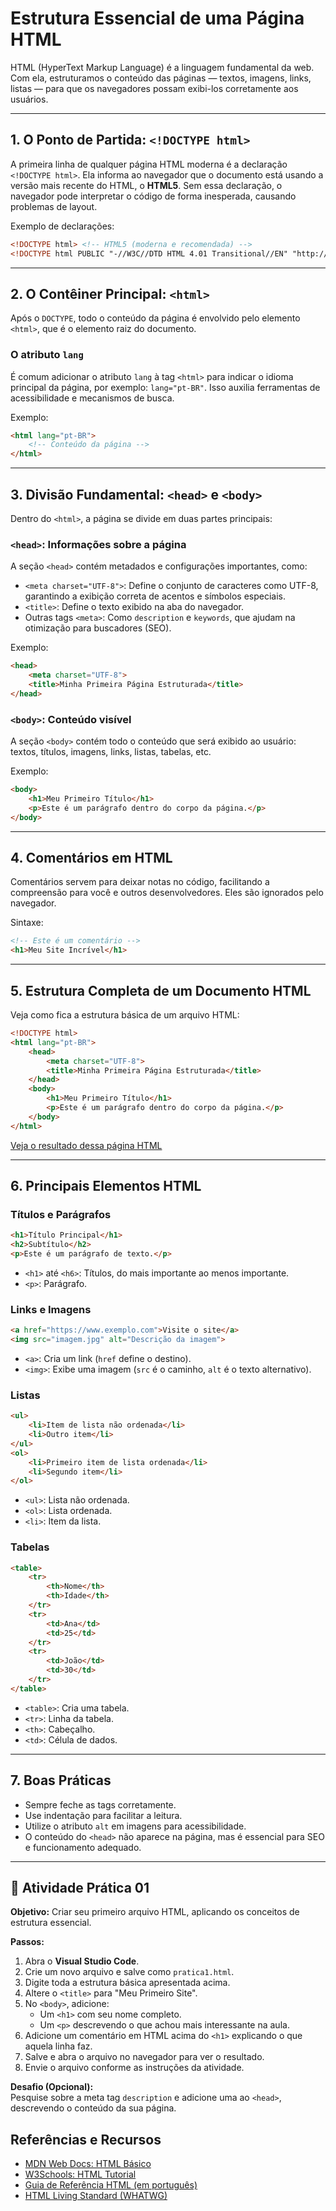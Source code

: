 # Estrutura Essencial de uma Página HTML

HTML (HyperText Markup Language) é a linguagem fundamental da web. Com ela, estruturamos o conteúdo das páginas — textos, imagens, links, listas — para que os navegadores possam exibi-los corretamente aos usuários.

-----

## 1. O Ponto de Partida: `<!DOCTYPE html>`

A primeira linha de qualquer página HTML moderna é a declaração `<!DOCTYPE html>`. Ela informa ao navegador que o documento está usando a versão mais recente do HTML, o **HTML5**. Sem essa declaração, o navegador pode interpretar o código de forma inesperada, causando problemas de layout.

Exemplo de declarações:

```html
<!DOCTYPE html> <!-- HTML5 (moderna e recomendada) -->
<!DOCTYPE html PUBLIC "-//W3C//DTD HTML 4.01 Transitional//EN" "http://www.w3.org/TR/html4/loose.dtd"> <!-- HTML 4.01 (antiga) -->
```

-----

## 2. O Contêiner Principal: `<html>`

Após o `DOCTYPE`, todo o conteúdo da página é envolvido pelo elemento `<html>`, que é o elemento raiz do documento.

### O atributo `lang`

É comum adicionar o atributo `lang` à tag `<html>` para indicar o idioma principal da página, por exemplo: `lang="pt-BR"`. Isso auxilia ferramentas de acessibilidade e mecanismos de busca.

Exemplo:

```html
<html lang="pt-BR">
    <!-- Conteúdo da página -->
</html>
```

-----

## 3. Divisão Fundamental: `<head>` e `<body>`

Dentro do `<html>`, a página se divide em duas partes principais:

### `<head>`: Informações sobre a página

A seção `<head>` contém metadados e configurações importantes, como:

- `<meta charset="UTF-8">`: Define o conjunto de caracteres como UTF-8, garantindo a exibição correta de acentos e símbolos especiais.
- `<title>`: Define o texto exibido na aba do navegador.
- Outras tags `<meta>`: Como `description` e `keywords`, que ajudam na otimização para buscadores (SEO).

Exemplo:

```html
<head>
    <meta charset="UTF-8">
    <title>Minha Primeira Página Estruturada</title>
</head>
```

### `<body>`: Conteúdo visível

A seção `<body>` contém todo o conteúdo que será exibido ao usuário: textos, títulos, imagens, links, listas, tabelas, etc.

Exemplo:

```html
<body>
    <h1>Meu Primeiro Título</h1>
    <p>Este é um parágrafo dentro do corpo da página.</p>
</body>
```

-----

## 4. Comentários em HTML

Comentários servem para deixar notas no código, facilitando a compreensão para você e outros desenvolvedores. Eles são ignorados pelo navegador.

Sintaxe:

```html
<!-- Este é um comentário -->
<h1>Meu Site Incrível</h1>
```

-----

## 5. Estrutura Completa de um Documento HTML

Veja como fica a estrutura básica de um arquivo HTML:

```html
<!DOCTYPE html>
<html lang="pt-BR">
    <head>
        <meta charset="UTF-8">
        <title>Minha Primeira Página Estruturada</title>
    </head>
    <body>
        <h1>Meu Primeiro Título</h1>
        <p>Este é um parágrafo dentro do corpo da página.</p>
    </body>
</html>
```

[Veja o resultado dessa página HTML](https://delanohelio.github.io/dw/exemplos/introducao_html.html)

-----

## 6. Principais Elementos HTML

### Títulos e Parágrafos

```html
<h1>Título Principal</h1>
<h2>Subtítulo</h2>
<p>Este é um parágrafo de texto.</p>
```

- `<h1>` até `<h6>`: Títulos, do mais importante ao menos importante.
- `<p>`: Parágrafo.

### Links e Imagens

```html
<a href="https://www.exemplo.com">Visite o site</a>
<img src="imagem.jpg" alt="Descrição da imagem">
```

- `<a>`: Cria um link (`href` define o destino).
- `<img>`: Exibe uma imagem (`src` é o caminho, `alt` é o texto alternativo).

### Listas

```html
<ul>
    <li>Item de lista não ordenada</li>
    <li>Outro item</li>
</ul>
<ol>
    <li>Primeiro item de lista ordenada</li>
    <li>Segundo item</li>
</ol>
```

- `<ul>`: Lista não ordenada.
- `<ol>`: Lista ordenada.
- `<li>`: Item da lista.

### Tabelas

```html
<table>
    <tr>
        <th>Nome</th>
        <th>Idade</th>
    </tr>
    <tr>
        <td>Ana</td>
        <td>25</td>
    </tr>
    <tr>
        <td>João</td>
        <td>30</td>
    </tr>
</table>
```

- `<table>`: Cria uma tabela.
- `<tr>`: Linha da tabela.
- `<th>`: Cabeçalho.
- `<td>`: Célula de dados.

-----

## 7. Boas Práticas

- Sempre feche as tags corretamente.
- Use indentação para facilitar a leitura.
- Utilize o atributo `alt` em imagens para acessibilidade.
- O conteúdo do `<head>` não aparece na página, mas é essencial para SEO e funcionamento adequado.

-----

## 🚀 Atividade Prática 01

**Objetivo:** Criar seu primeiro arquivo HTML, aplicando os conceitos de estrutura essencial.

**Passos:**

1. Abra o **Visual Studio Code**.
2. Crie um novo arquivo e salve como `pratica1.html`.
3. Digite toda a estrutura básica apresentada acima.
4. Altere o `<title>` para "Meu Primeiro Site".
5. No `<body>`, adicione:
    - Um `<h1>` com seu nome completo.
    - Um `<p>` descrevendo o que achou mais interessante na aula.
6. Adicione um comentário em HTML acima do `<h1>` explicando o que aquela linha faz.
7. Salve e abra o arquivo no navegador para ver o resultado.
8. Envie o arquivo conforme as instruções da atividade.

**Desafio (Opcional):**  
Pesquise sobre a meta tag `description` e adicione uma ao `<head>`, descrevendo o conteúdo da sua página.

## Referências e Recursos
- [MDN Web Docs: HTML Básico](https://developer.mozilla.org/pt-BR/docs/Learn/Getting_started_with_the_web/HTML_basics)
- [W3Schools: HTML Tutorial](https://www.w3schools.com/html/)
- [Guia de Referência HTML (em português)](https://www.devmedia.com.br/guia/html/38111)
- [HTML Living Standard (WHATWG)](https://html.spec.whatwg.org/)